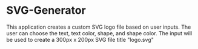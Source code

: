 # SVG-Generator

This application creates a custom SVG logo file based on user inputs. The user can choose the text, text color, shape, and shape color. The input will be used to create a 300px x 200px SVG file title "logo.svg"